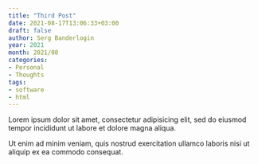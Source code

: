 ```yaml
---
title: "Third Post"
date: 2021-08-17T13:06:33+03:00
draft: false
author: Serg Banderlogin
year: 2021
month: 2021/08
categories:
- Personal
- Thoughts
tags:
- software
- html
---
```


Lorem ipsum dolor sit amet, consectetur adipisicing elit, sed do eiusmod
tempor incididunt ut labore et dolore magna aliqua.
<!--more-->
Ut enim ad minim veniam, quis nostrud exercitation ullamco laboris nisi ut
aliquip ex ea commodo consequat.
